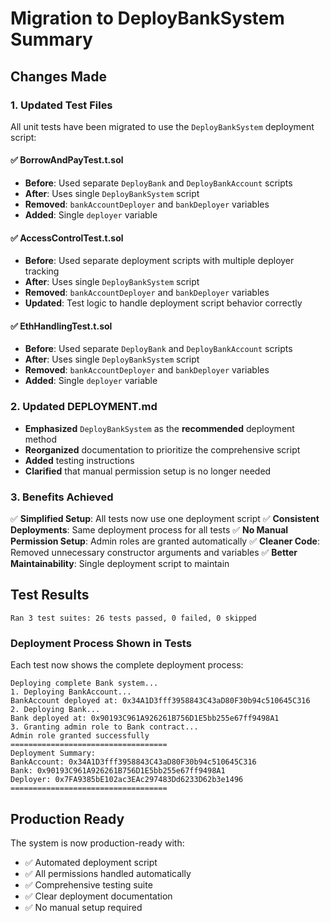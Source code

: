 # Migration to DeployBankSystem Summary

## Changes Made

### 1. Updated Test Files

All unit tests have been migrated to use the `DeployBankSystem` deployment script:

#### ✅ **BorrowAndPayTest.t.sol**
- **Before**: Used separate `DeployBank` and `DeployBankAccount` scripts
- **After**: Uses single `DeployBankSystem` script
- **Removed**: `bankAccountDeployer` and `bankDeployer` variables
- **Added**: Single `deployer` variable

#### ✅ **AccessControlTest.t.sol**
- **Before**: Used separate deployment scripts with multiple deployer tracking
- **After**: Uses single `DeployBankSystem` script
- **Removed**: `bankAccountDeployer` and `bankDeployer` variables
- **Updated**: Test logic to handle deployment script behavior correctly

#### ✅ **EthHandlingTest.t.sol**
- **Before**: Used separate `DeployBank` and `DeployBankAccount` scripts
- **After**: Uses single `DeployBankSystem` script
- **Removed**: `bankAccountDeployer` and `bankDeployer` variables
- **Added**: Single `deployer` variable

### 2. Updated DEPLOYMENT.md

- **Emphasized** `DeployBankSystem` as the **recommended** deployment method
- **Reorganized** documentation to prioritize the comprehensive script
- **Added** testing instructions
- **Clarified** that manual permission setup is no longer needed

### 3. Benefits Achieved

✅ **Simplified Setup**: All tests now use one deployment script
✅ **Consistent Deployments**: Same deployment process for all tests
✅ **No Manual Permission Setup**: Admin roles are granted automatically
✅ **Cleaner Code**: Removed unnecessary constructor arguments and variables
✅ **Better Maintainability**: Single deployment script to maintain

## Test Results

```
Ran 3 test suites: 26 tests passed, 0 failed, 0 skipped
```

### Deployment Process Shown in Tests

Each test now shows the complete deployment process:

```
Deploying complete Bank system...
1. Deploying BankAccount...
BankAccount deployed at: 0x34A1D3fff3958843C43aD80F30b94c510645C316
2. Deploying Bank...
Bank deployed at: 0x90193C961A926261B756D1E5bb255e67ff9498A1
3. Granting admin role to Bank contract...
Admin role granted successfully
===================================
Deployment Summary:
BankAccount: 0x34A1D3fff3958843C43aD80F30b94c510645C316
Bank: 0x90193C961A926261B756D1E5bb255e67ff9498A1
Deployer: 0x7FA9385bE102ac3EAc297483Dd6233D62b3e1496
===================================
```

## Production Ready

The system is now production-ready with:
- ✅ Automated deployment script
- ✅ All permissions handled automatically  
- ✅ Comprehensive testing suite
- ✅ Clear deployment documentation
- ✅ No manual setup required
